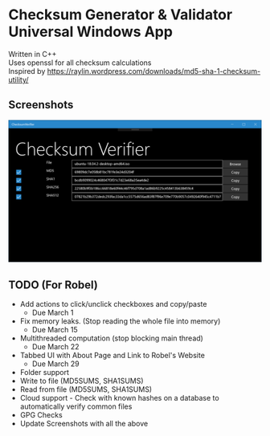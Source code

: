 # Checksum Generator & Validator Universal Windows App
Written in C++    
Uses openssl for all checksum calculations    
Inspired by https://raylin.wordpress.com/downloads/md5-sha-1-checksum-utility/

Screenshots
--------------------------------
![Screenshot1](Readme_Assets/Screenshot1.png?raw=true)

TODO (For Robel)
--------------------------------
* Add actions to click/unclick checkboxes and copy/paste
  * Due March 1
* Fix memory leaks. (Stop reading the whole file into memory)
  * Due March 15
* Multithreaded computation (stop blocking main thread)
  * Due March 22
* Tabbed UI with About Page and Link to Robel's Website
  * Due March 29
* Folder support
* Write to file (MD5SUMS, SHA1SUMS)
* Read from file (MD5SUMS, SHA1SUMS)
* Cloud support - Check with known hashes on a database to automatically verify common files
* GPG Checks
* Update Screenshots with all the above
